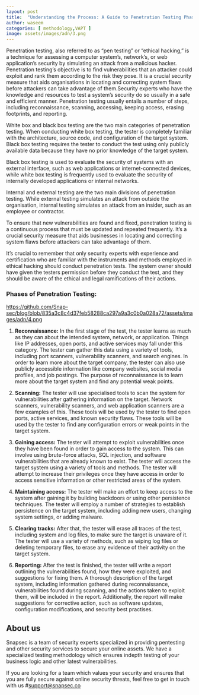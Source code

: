 ```yaml
---
layout: post
title:  "Understanding the Process: A Guide to Penetration Testing Phases"
author: waseem
categories: [ methodology,VAPT ]
image: assets/images/adn/3.png
---
```



Penetration testing, also referred to as “pen testing” or “ethical hacking,” is a technique for assessing a computer system’s, network’s, or web application’s security by simulating an attack from a malicious hacker. Penetration testing’s objective is to find vulnerabilities that an attacker could exploit and rank them according to the risk they pose. It is a crucial security measure that aids organisations in locating and correcting system flaws before attackers can take advantage of them.Security experts who have the knowledge and resources to test a system’s security do so usually in a safe and efficient manner. Penetration testing usually entails a number of steps, including reconnaissance, scanning, accessing, keeping access, erasing footprints, and reporting.

White box and black box testing are the two main categories of penetration testing. When conducting white box testing, the tester is completely familiar with the architecture, source code, and configuration of the target system. Black box testing requires the tester to conduct the test using only publicly available data because they have no prior knowledge of the target system.

Black box testing is used to evaluate the security of systems with an external interface, such as web applications or internet-connected devices, while white box testing is frequently used to evaluate the security of internally developed applications or internal networks.

Internal and external testing are the two main divisions of penetration testing. While external testing simulates an attack from outside the organisation, internal testing simulates an attack from an insider, such as an employee or contractor.

To ensure that new vulnerabilities are found and fixed, penetration testing is a continuous process that must be updated and repeated frequently. It’s a crucial security measure that aids businesses in locating and correcting system flaws before attackers can take advantage of them.

It’s crucial to remember that only security experts with experience and certification who are familiar with the instruments and methods employed in ethical hacking should conduct penetration tests. The system owner should have given the testers permission before they conduct the test, and they should be aware of the ethical and legal ramifications of their actions.


### Phases of Penetration Testing:
https://github.com/Snap-sec/blog/blob/835a3c8c4d37feb58288ca297a9a3c0b0a028a72/assets/images/adn/4.png
1. **Reconnaissance:** In the first stage of the test, the tester learns as much as they can about the intended system, network, or application. Things like IP addresses, open ports, and active services may fall under this category. The tester can gather this data using a variety of tools, including port scanners, vulnerability scanners, and search engines. In order to learn more about the target company, the tester can also use publicly accessible information like company websites, social media profiles, and job postings. The purpose of reconnaissance is to learn more about the target system and find any potential weak points.

2. **Scanning:** The tester will use specialised tools to scan the system for vulnerabilities after gathering information on the target. Network scanners, vulnerability scanners, and web application scanners are a few examples of this. These tools will be used by the tester to find open ports, active services, and known security flaws. These tools will be used by the tester to find any configuration errors or weak points in the target system.

3. **Gaining access:** The tester will attempt to exploit vulnerabilities once they have been found in order to gain access to the system. This can involve using brute-force attacks, SQL injection, and software vulnerabilities that are already known to exist. The tester will access the target system using a variety of tools and methods. The tester will attempt to increase their privileges once they have access in order to access sensitive information or other restricted areas of the system.

4. **Maintaining access:** The tester will make an effort to keep access to the system after gaining it by building backdoors or using other persistence techniques. The tester will employ a number of strategies to establish persistence on the target system, including adding new users, changing system settings, or adding malware.

5. **Clearing tracks:** After that, the tester will erase all traces of the test, including system and log files, to make sure the target is unaware of it. The tester will use a variety of methods, such as wiping log files or deleting temporary files, to erase any evidence of their activity on the target system.

6. **Reporting:** After the test is finished, the tester will write a report outlining the vulnerabilities found, how they were exploited, and suggestions for fixing them. A thorough description of the target system, including information gathered during reconnaissance, vulnerabilities found during scanning, and the actions taken to exploit them, will be included in the report. Additionally, the report will make suggestions for corrective action, such as software updates, configuration modifications, and security best practises.




## About us
Snapsec is a team of security experts specialized in providing pentesting and other security services to secure your online assets. We have a specialized testing methodology which ensures indepth testing of your business logic and other latest vulnerabilities.

If you are looking for a team which values your security and ensures that you are fully secure against online security threats, feel free to get in touch with us #support@snapsec.co

